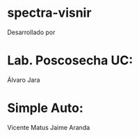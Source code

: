 # spectra-visnir

Desarrollado por 

# Lab. Poscosecha UC:
Álvaro Jara

# Simple Auto:
Vicente Matus
Jaime Aranda
